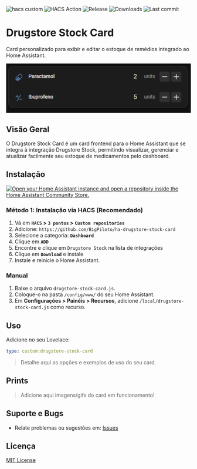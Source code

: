 ![hacs custom](https://img.shields.io/badge/hacs-custom-orange.svg)
![HACS Action](https://github.com/BigPiloto/ha-drugstore-stock-card/actions/workflows/hacs.yaml/badge.svg)
![Release](https://img.shields.io/github/v/release/BigPiloto/ha-drugstore-stock.svg)
![Downloads](https://img.shields.io/github/downloads/BigPiloto/ha-drugstore-stock/total.svg)
![Last commit](https://img.shields.io/github/last-commit/BigPiloto/ha-drugstore-stock.svg)

<!-- ![HACS Default](https://img.shields.io/badge/HACS-Default-blue.svg) Colocar na linha 2-->

# Drugstore Stock Card

Card personalizado para exibir e editar o estoque de remédios integrado ao Home Assistant.

![Preview of Drugstore Stock Card](images/preview.png)

## Visão Geral

O Drugstore Stock Card é um card frontend para o Home Assistant que se integra à integração Drugstore Stock, permitindo visualizar, gerenciar e atualizar facilmente seu estoque de medicamentos pelo dashboard.

## Instalação

[![Open your Home Assistant instance and open a repository inside the Home Assistant Community Store.](https://my.home-assistant.io/badges/hacs_repository.svg)](https://my.home-assistant.io/redirect/hacs_repository/?owner=BigPiloto&repository=ha-drugstore-stock-card&category=dashboard)

### Método 1: Instalação via HACS (Recomendado)
1. Vá em **`HACS` > `3 pontos` > `Custom repositories`**
2. Adicione: `https://github.com/BigPiloto/ha-drugstore-stock-card`
3. Selecione a categoria: **`Dashboard`**
4. Clique em **`ADD`**
5. Encontre e clique em `Drugstore Stock` na lista de integrações
6. Clique em **`Download`** e instale
7. Instale e reinicie o Home Assistant.

### Manual
1. Baixe o arquivo `drugstore-stock-card.js`.
2. Coloque-o na pasta `/config/www/` do seu Home Assistant.
3. Em **Configurações > Painéis > Recursos**, adicione `/local/drugstore-stock-card.js` como recurso.

## Uso

Adicione no seu Lovelace:

```yaml
type: custom:drugstore-stock-card
```

> Detalhe aqui as opções e exemplos de uso do seu card.

## Prints

> Adicione aqui imagens/gifs do card em funcionamento!

## Suporte e Bugs

- Relate problemas ou sugestões em: [Issues](https://github.com/BigPiloto/ha-drugstore-stock-card/issues)

## Licença

[MIT License](LICENSE)
